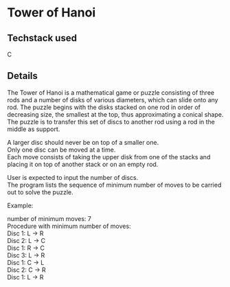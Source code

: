 # Tower of Hanoi

## Techstack used
C 

## Details
The Tower of Hanoi is a mathematical game or puzzle consisting of three rods and a number of disks of various diameters, which can slide onto any rod. The puzzle begins with the disks stacked on one rod in order of decreasing size, the smallest at the top, thus approximating a conical shape. The puzzle is to transfer this set of discs to another rod using a rod in the middle as support.  

A larger disc should never be on top of a smaller one.  
Only one disc can be moved at a time.  
Each move consists of taking the upper disk from one of the stacks and placing it on top of another stack or on an empty rod.  

User is expected to input the number of discs.  
The program lists the sequence of minimum number of moves to be carried out to solve the puzzle.

Example:    

number of minimum moves: 7  
Procedure with minimum number of moves:  
Disc 1: L -> R  
Disc 2: L -> C  
Disc 1: R -> C  
Disc 3: L -> R  
Disc 1: C -> L  
Disc 2: C -> R  
Disc 1: L -> R
